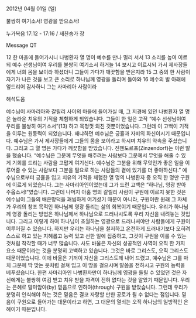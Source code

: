2012년 04월 01일 (일)

불쌍히 여기소서! 영광을 받으소서!



누가복음 17:12 - 17:16 / 새찬송가  장


Message QT

12 한 마을에 들어가시니 나병환자 열 명이 예수를 만나 멀리 서서
13 소리를 높여 이르되 예수 선생님이여 우리를 불쌍히 여기소서 하거늘
14 보시고 이르시되 가서 제사장들에게 너희 몸을 보이라 하셨더니 그들이 가다가 깨끗함을 받은지라
15 그 중의 한 사람이 자기가 나은 것을 보고 큰 소리로 하나님께 영광을 돌리며 돌아와
16 예수의 발 아래에 엎드리어 감사하니 그는 사마리아 사람이라

해석도움





예수님이 사마리아와 갈릴리 사이의 마을에 들어가실 때, 그 지경에 있던 나병환자 열 명은 놀라운 치유의 기적을 체험하게 되었습니다. 그들이 한 일은 고작 “예수 선생님이여 우리를 불쌍히 여기소서”(13) 하고 목청껏 외친 것뿐이었습니다. 그런데 이 고백이 기적을 이루는 원동력이 되었습니다. 왜냐하면 예수님은 긍휼과 자비의 화신이시기 때문입니다. 예수님은 가서 제사장들에게 그들의 몸을 보이라고 하시며 치유의 약속을 주셨습니다. 그리고 그 열 명은 가다가 깨끗함을 받았습니다.
진젠도르프(Zinzendorf)는 이런 말을 했습니다. “예수님은 그분께 무엇을 해주려는 사람보다 그분께서 무엇을 해줄 수 있게 기회를 드리는 사람을 고맙게 여기신다. 예수님은 그분을 위해 무엇인가 좋은 일을 이루어줄 수 있는 사람보다 그분을 필요로 하는 사람들의 곁에 있기를 더 좋아하신다.”
예수님으로부터 긍휼을 입고 치유의 기적을 체험한 열 명의 나병환자 중 오직 한 명만 구원에 이르게 되었습니다. 그는 사마리아인이었는데 그가 드린 고백은 “하나님, 영광 받아주옵소서!”였습니다. 그런데 나머지 아홉 명의 갈릴리 사람이 구원에 이르지 못한 것은 예수님이 그들의 배은망덕을 괘씸하게 여기셨기 때문이 아니라, 구원이란 원래 그 자체가 우리의 창조 목적인 하나님께 영광 돌리는 삶의 회복이기 때문입니다.
우리가 하나님께 영광 돌리는 방법은 하나님께서 하나님으로 드러나시도록 우리 자신을 내려놓는 것입니다. 그리고 이렇게 하여 하나님이 초월하는 영광으로 드러나셔야만 사람들에게 구원이 이루어질 수 있습니다. 하지만 우리는 하나님을 철저하고 온전하게 드러내기보다 오히려 스스로 하고 있는 지혜롭고 능력 있고 선한 일에 집중하고, 그것이 구원을 이룰 수 있는 것처럼 착각할 때가 너무 많습니다.
사도 바울은 자신의 성공적인 사역이 오직 한 가지 요소 때문이라는 것을 분명히 고백하고 있습니다. 그것은 바로 그리스도, 오직 그리스도 때문이었습니다. 이에 바울은 기꺼이 자신을 그리스도께 내어 드렸고, 예수님은 그를 마치 그분께 딱 맞는 옷처럼 걸쳐 입고 이 땅을 걸으시며 말씀을 전하시고 구원의 능력을 베푸셨습니다.
한편 사마리아인 나병환자만이 하나님께 영광을 돌릴 수 있었던 것은 자신에게는 불쌍히 여김 받고 치유 받을 자격이 전혀 없다는 것을 알았기 때문입니다. 우리는 은혜로 말미암아(by) 믿음으로 인하여(through) 구원을 받았습니다. 그런데 우리가 분명히 인식해야 하는 것은 믿음은 결코 자랑할 만한 공로가 될 수 없다는 점입니다. 믿음이 구원으로 들어가는 대문이라고 하면, 그 대문의 열쇠는 오직 하나님의 일방적인 은혜이기 때문입니다.